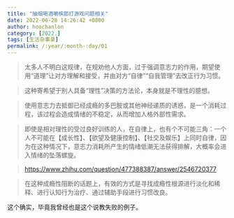 ```yaml
---
title: "抽烟喝酒嚼槟郎打游戏问题相关"
date: 2022-06-28 14:26:42 +0800
author: hoochanlon
category: [2022.]
tags: [生活杂事录]
permalink: /:year/:month-:day/01
---
```


> 太多人不明白这规律，在规劝他人方面，过于强调意志力的作用，期望使用“道理”让对方理解和接受，并由对方“自律”“自我管理”去改正行为习惯。

> 这种寄希望于别人具备“理性”决策的方法论，本身就是不理性的臆想。

> 使用意志力去抵御已经成瘾的多巴胺或其他神经递质的诱惑，是一个消耗过程，该过程会造成情绪的不稳定，从而增加人格外部性需求。

> 即使是相对理性的受过良好训练的人，在自律上，也有个不可能三角：一个人不可能在【成长性】、【欲望及健康控制】、【社交及娱乐】上同时自律，因为在这种情况下，意志力消耗所产生的情绪低潮无法获得排解，大概率会进入情绪的坠落螺旋。

> https://www.zhihu.com/question/477388387/answer/2546720377

<!-- more -->

> 在这种成瘾性阻断的话题上，有效的方式是寻找成瘾性根源进行淡化和稀释、进行认知行为治疗、通过辅助手段进行习惯改良。

这个确实，毕竟我曾经也是这个说教失败的例子。